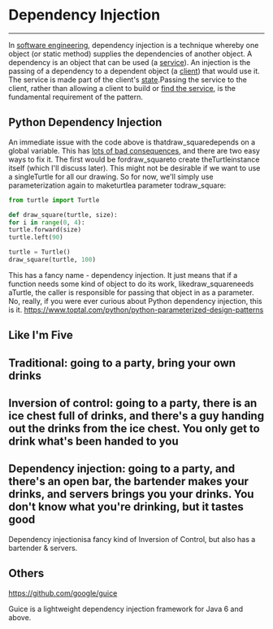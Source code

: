 # Dependency Injection

---

In [software engineering](https://en.m.wikipedia.org/wiki/Software_engineering), dependency injection is a technique whereby one object (or static method) supplies the dependencies of another object. A dependency is an object that can be used (a [service](https://en.m.wikipedia.org/wiki/Service_(systems_architecture))). An injection is the passing of a dependency to a dependent object (a [client](https://en.m.wikipedia.org/wiki/Client_(computing))) that would use it. The service is made part of the client's [state](https://en.m.wikipedia.org/wiki/State_(computer_science)).Passing the service to the client, rather than allowing a client to build or [find the service](https://en.m.wikipedia.org/wiki/Service_locator_pattern), is the fundamental requirement of the pattern.

## Python Dependency Injection

An immediate issue with the code above is thatdraw_squaredepends on a global variable. This has [lots of bad consequences](http://wiki.c2.com/?GlobalVariablesAreBad), and there are two easy ways to fix it. The first would be fordraw_squareto create theTurtleinstance itself (which I'll discuss later). This might not be desirable if we want to use a singleTurtle for all our drawing. So for now, we'll simply use parameterization again to maketurtlea parameter todraw_square:

```python
from turtle import Turtle

def draw_square(turtle, size):
for i in range(0, 4):
turtle.forward(size)
turtle.left(90)

turtle = Turtle()
draw_square(turtle, 100)
```

This has a fancy name - dependency injection. It just means that if a function needs some kind of object to do its work, likedraw_squareneeds aTurtle, the caller is responsible for passing that object in as a parameter. No, really, if you were ever curious about Python dependency injection, this is it.
<https://www.toptal.com/python/python-parameterized-design-patterns>

## Like I'm Five

## Traditional: going to a party, bring your own drinks

## Inversion of control: going to a party, there is an ice chest full of drinks, and there's a guy handing out the drinks from the ice chest. You only get to drink what's been handed to you

## Dependency injection: going to a party, and there's an open bar, the bartender makes your drinks, and servers brings you your drinks. You don't know what you're drinking, but it tastes good

Dependency injectionisa fancy kind of Inversion of Control, but also has a bartender & servers.

## Others

<https://github.com/google/guice>

Guice is a lightweight dependency injection framework for Java 6 and above.
